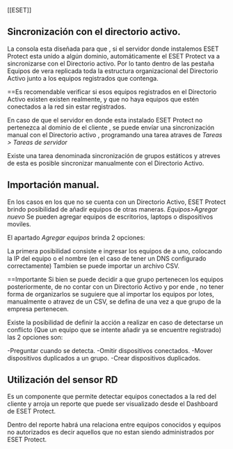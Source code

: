 [[ESET]]
## Sincronización con el directorio activo.

La consola esta diseñada para que , si el servidor donde instalemos ESET Protect esta unido a algún dominio, automáticamente el ESET Protect va a sincronizarse con el Directorio activo.
Por lo tanto dentro de las pestaña Equipos de vera replicada toda la estructura organizacional del Directorio Activo junto a los equipos registrados que contenga.

==Es recomendable verificar si esos equipos registrados en el Directorio Activo existen existen realmente, y que no haya equipos que estén conectados a la red sin estar registrados.

En caso de que el servidor en donde esta instalado ESET Protect no pertenezca al dominio de el cliente , se puede envíar una sincronización manual con el Directorio activo , programando una tarea atraves de *Tareas > Tareas de servidor*

Existe una tarea denominada sincronización de grupos estáticos y atreves de esta es posible sincronizar manualmente con el Directorio Activo.

## Importación manual.
En los casos en los que no se cuenta con un Directorio Activo, ESET Protect brindo posibilidad de añadir equipos de otras maneras.
*Equipos>Agregar nuevo*
Se pueden agregar equipos de escritorios, laptops o dispositivos moviles.

El apartado *Agregar equipos* brinda 2 opciones:

La primera posibilidad consiste e ingresar los equipos de a uno, colocando la IP del equipo o el nombre (en el caso de tener un DNS configurado correctamente)
Tambien se puede importar un archivo CSV.

==Importante
Si bien se puede decidir a que grupo pertenecen los equipos posteriormente, de no contar con un Directorio Activo y por ende , no tener forma de organizarlos se suguiere que al importar los equipos por lotes, manualmente o atravez de un CSV, se defina de una vez a que grupo de la empresa pertenecen.

Existe la posibilidad de definir la acción a realizar en caso de detectarse un conflicto (Que un equipo que se intente añadir ya se encuentre registrado)
las 2 opciones son:

-Preguntar cuando se detecta.
-Omitir dispositivos conectados.
-Mover dispositivos duplicados a un grupo.
-Crear dispositivos duplicados.

## Utilización del sensor RD
Es un componente que permite detectar equipos conectados a la red del cliente y arroja un reporte que puede ser visualizado desde el Dashboard de ESET Protect.

Dentro del reporte habrá una relaciona entre equipos conocidos y equipos no autorizados es decir aquellos que no estan siendo administrados por ESET Protect.



